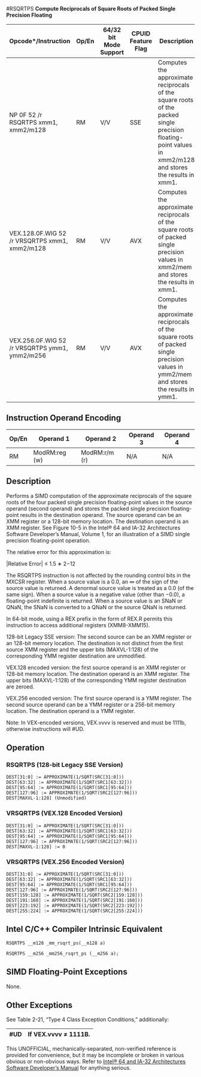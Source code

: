 #RSQRTPS
**Compute Reciprocals of Square Roots of Packed Single Precision Floating**

| Opcode\*/Instruction                          | Op/En | 64/32 bit Mode Support | CPUID Feature Flag | Description                                                                                                                                                |
| --------------------------------------------- | ----- | ---------------------- | ------------------ | ---------------------------------------------------------------------------------------------------------------------------------------------------------- |
| NP 0F 52 /r RSQRTPS xmm1, xmm2/m128           | RM    | V/V                    | SSE                | Computes the approximate reciprocals of the square roots of the packed single precision floating-point values in xmm2/m128 and stores the results in xmm1. |
| VEX.128.0F.WIG 52 /r VRSQRTPS xmm1, xmm2/m128 | RM    | V/V                    | AVX                | Computes the approximate reciprocals of the square roots of packed single precision values in xmm2/mem and stores the results in xmm1.                     |
| VEX.256.0F.WIG 52 /r VRSQRTPS ymm1, ymm2/m256 | RM    | V/V                    | AVX                | Computes the approximate reciprocals of the square roots of packed single precision values in ymm2/mem and stores the results in ymm1.                     |

## Instruction Operand Encoding

| Op/En | Operand 1     | Operand 2     | Operand 3 | Operand 4 |
| ----- | ------------- | ------------- | --------- | --------- |
| RM    | ModRM:reg (w) | ModRM:r/m (r) | N/A       | N/A       |

## Description

Performs a SIMD computation of the approximate reciprocals of the square roots of the four packed single precision floating-point values in the source operand (second operand) and stores the packed single precision floating-point results in the destination operand. The source operand can be an XMM register or a 128-bit memory location. The destination operand is an XMM register. See Figure 10-5 in the Intel® 64 and IA-32 Architectures Software Developer’s Manual, Volume 1, for an illustration of a SIMD single precision floating-point operation.

The relative error for this approximation is:

|Relative Error| ≤ 1.5 ∗ 2−12

The RSQRTPS instruction is not affected by the rounding control bits in the MXCSR register. When a source value is a 0.0, an ∞ of the sign of the source value is returned. A denormal source value is treated as a 0.0 (of the same sign). When a source value is a negative value (other than −0.0), a floating-point indefinite is returned. When a source value is an SNaN or QNaN, the SNaN is converted to a QNaN or the source QNaN is returned.

In 64-bit mode, using a REX prefix in the form of REX.R permits this instruction to access additional registers (XMM8-XMM15).

128-bit Legacy SSE version: The second source can be an XMM register or an 128-bit memory location. The destination is not distinct from the first source XMM register and the upper bits (MAXVL-1:128) of the corresponding YMM register destination are unmodified.

VEX.128 encoded version: the first source operand is an XMM register or 128-bit memory location. The destination operand is an XMM register. The upper bits (MAXVL-1:128) of the corresponding YMM register destination are zeroed.

VEX.256 encoded version: The first source operand is a YMM register. The second source operand can be a YMM register or a 256-bit memory location. The destination operand is a YMM register.

Note: In VEX-encoded versions, VEX.vvvv is reserved and must be 1111b, otherwise instructions will #​​​UD.

## Operation

### RSQRTPS (128-bit Legacy SSE Version)

```
DEST[31:0] := APPROXIMATE(1/SQRT(SRC[31:0]))
DEST[63:32] := APPROXIMATE(1/SQRT(SRC1[63:32]))
DEST[95:64] := APPROXIMATE(1/SQRT(SRC1[95:64]))
DEST[127:96] := APPROXIMATE(1/SQRT(SRC2[127:96]))
DEST[MAXVL-1:128] (Unmodified)

```

### VRSQRTPS (VEX.128 Encoded Version)

```
DEST[31:0] := APPROXIMATE(1/SQRT(SRC[31:0]))
DEST[63:32] := APPROXIMATE(1/SQRT(SRC1[63:32]))
DEST[95:64] := APPROXIMATE(1/SQRT(SRC1[95:64]))
DEST[127:96] := APPROXIMATE(1/SQRT(SRC2[127:96]))
DEST[MAXVL-1:128] := 0

```

### VRSQRTPS (VEX.256 Encoded Version)

```
DEST[31:0] := APPROXIMATE(1/SQRT(SRC[31:0]))
DEST[63:32] := APPROXIMATE(1/SQRT(SRC1[63:32]))
DEST[95:64] := APPROXIMATE(1/SQRT(SRC1[95:64]))
DEST[127:96] := APPROXIMATE(1/SQRT(SRC2[127:96]))
DEST[159:128] := APPROXIMATE(1/SQRT(SRC2[159:128]))
DEST[191:160] := APPROXIMATE(1/SQRT(SRC2[191:160]))
DEST[223:192] := APPROXIMATE(1/SQRT(SRC2[223:192]))
DEST[255:224] := APPROXIMATE(1/SQRT(SRC2[255:224]))

```

## Intel C/C++ Compiler Intrinsic Equivalent

```
RSQRTPS __m128 _mm_rsqrt_ps(__m128 a)

```

```
RSQRTPS __m256 _mm256_rsqrt_ps (__m256 a);

```

## SIMD Floating-Point Exceptions

None.

## Other Exceptions

See Table 2-21, “Type 4 Class Exception Conditions,” additionally:

| #​​​UD | If VEX.vvvv ≠ 1111B. |
| ------ | -------------------- |

This UNOFFICIAL, mechanically-separated, non-verified reference is provided for convenience, but it may be
incomplete or broken in various obvious or non-obvious
ways. Refer to [Intel® 64 and IA-32 Architectures Software Developer’s Manual](https://software.intel.com/en-us/download/intel-64-and-ia-32-architectures-sdm-combined-volumes-1-2a-2b-2c-2d-3a-3b-3c-3d-and-4) for anything serious.
